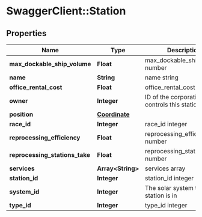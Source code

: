 # SwaggerClient::Station

## Properties
Name | Type | Description | Notes
------------ | ------------- | ------------- | -------------
**max_dockable_ship_volume** | **Float** | max_dockable_ship_volume number | 
**name** | **String** | name string | 
**office_rental_cost** | **Float** | office_rental_cost number | 
**owner** | **Integer** | ID of the corporation that controls this station | [optional] 
**position** | [**Coordinate**](Coordinate.md) |  | [optional] 
**race_id** | **Integer** | race_id integer | [optional] 
**reprocessing_efficiency** | **Float** | reprocessing_efficiency number | 
**reprocessing_stations_take** | **Float** | reprocessing_stations_take number | 
**services** | **Array&lt;String&gt;** | services array | 
**station_id** | **Integer** | station_id integer | 
**system_id** | **Integer** | The solar system this station is in | 
**type_id** | **Integer** | type_id integer | 


